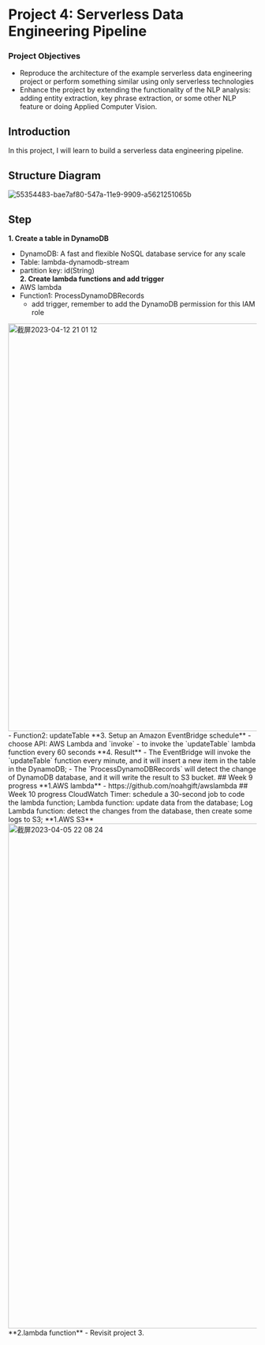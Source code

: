 # Project 4: Serverless Data Engineering Pipeline
### Project Objectives
- Reproduce the architecture of the example serverless data engineering project or perform something similar using only serverless technologies
- Enhance the project by extending the functionality of the NLP analysis: adding entity extraction, key phrase extraction, or some other NLP feature or doing Applied Computer Vision.
## Introduction
In this project, I will learn to build a serverless data engineering pipeline.
## Structure Diagram
![55354483-bae7af80-547a-11e9-9909-a5621251065b](https://user-images.githubusercontent.com/84234596/228644401-a6a3406a-af7c-4504-a3e3-38293c3272c7.png)
## Step
**1. Create a table in DynamoDB**
- DynamoDB: A fast and flexible NoSQL database service for any scale
- Table: lambda-dynamodb-stream
- partition key: id(String)  
**2. Create lambda functions and add trigger**
- AWS lambda
- Function1: ProcessDynamoDBRecords
  - add trigger, remember to add the DynamoDB permission for this IAM role
<img width="826" alt="截屏2023-04-12 21 01 12" src="https://user-images.githubusercontent.com/84234596/231618907-d267d7d4-fd42-4dfc-84b3-aafcfdac9a46.png">
- Function2: updateTable  
**3. Setup an Amazon EventBridge schedule**
- choose API: AWS Lambda and `invoke`
- to invoke the `updateTable` lambda function every 60 seconds
**4. Result**
- The EventBridge will invoke the `updateTable` function every minute, and it will insert a new item in the table in the DynamoDB;
- The `ProcessDynamoDBRecords` will detect the change of DynamoDB database, and it will write the result to S3 bucket.
## Week 9 progress
**1.AWS lambda**
- https://github.com/noahgift/awslambda
## Week 10 progress
CloudWatch Timer: schedule a 30-second job to code the lambda function;  
Lambda function: update data from the database;  
Log Lambda function: detect the changes from the database, then create some logs to S3;  
**1.AWS S3**
<img width="1023" alt="截屏2023-04-05 22 08 24" src="https://user-images.githubusercontent.com/84234596/230254462-78ad70f5-7a04-49f0-8037-cb6a372d6436.png">
**2.lambda function**
- Revisit project 3.
